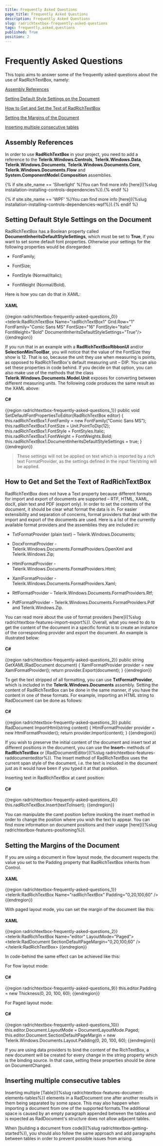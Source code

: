 ```yaml
---
title: Frequently Asked Questions
page_title: Frequently Asked Questions
description: Frequently Asked Questions
slug: radrichtextbox-frequently-asked-questions
tags: frequently,asked,questions
published: True
position: 2
---
```


# Frequently Asked Questions



This topic aims to answer some of the frequently asked questions about the use of RadRichTextBox, namely:

[Assembly References](#assembly-references)

[Setting Default Style Settings on the Document](#setting-default-style-settings-on-the-document)

[How to Get and Set the Text of RadRichTextBox](#how-to-get-and-set-the-text-of-radrichtextbox)

[Setting the Margins of the Document](#setting-the-margins-of-the-document)

[Inserting multiple consecutive tables](#inserting-multiple-consecutive-tables)

## Assembly References

In order to use __RadRichTextBox__ in your project, you need to add a reference to the __Telerik.Windows.Controls__, __Telerik.Windows.Data__, __Telerik.Windows.Documents__, __Telerik.Windows.Documents.Core__, __Telerik.Windows.Documents.Flow__ and __System.ComponentModel.Composition__ assemblies.

{% if site.site_name == 'Silverlight' %}You can find more info [here]({%slug installation-installing-controls-dependencies%}).{% endif %}

{% if site.site_name == 'WPF' %}You can find more info [here]({%slug installation-installing-controls-dependencies-wpf%}).{% endif %}
        

## Setting Default Style Settings on the Document

RadRichTextBox has a Boolean property called __DocumentInheritsDefaultStyleSettings__, which must be set to __True__, if you want to set some default font properties. Otherwise your settings for the following properties would be disregarded:
        

* FontFamily;

* FontSize;

* FontStyle (Normal/Italic);

* FontWeight (Normal/Bold).

Here is how you can do that in XAML:

#### __XAML__

{{region radrichtextbox-frequently-asked-questions_0}}
    <telerik:RadRichTextBox Name="radRichTextBox1" Grid.Row="1" FontFamily="Comic Sans MS" FontSize="16" FontStyle="Italic" FontWeight="Bold" DocumentInheritsDefaultStyleSettings="True"/>
{{endregion}}



If you run that in an example with a __RadRichTextBoxRibbonUI__ and/or __SelectionMiniToolBar__, you will notice that the value of the FontSize they show is 12. That is so, because the unit they use when measuring is points, as opposed to RadRichTextBox's default measuring unit – DIP. You can also set these properties in code behind. If you decide on that option, you can also make use of the methods that the class __Telerik.Windows.Documents.Model.Unit__ exposes for converting between different measuring units. The following code produces the same result as the XAML above:
        

#### __C#__

{{region radrichtextbox-frequently-asked-questions_1}}
    public void SetDefaultFontPropertiesToEditor(RadRichTextBox editor)
    {
        this.radRichTextBox1.FontFamily = new FontFamily("Comic Sans MS");
        this.radRichTextBox1.FontSize = Unit.PointToDip(12);
        this.radRichTextBox1.FontStyle = FontStyles.Italic;
        this.radRichTextBox1.FontWeight = FontWeights.Bold;
        this.radRichTextBox1.DocumentInheritsDefaultStyleSettings = true;
    }
{{endregion}}



>These settings will not be applied on text which is imported by a rich text FormatProvider, as the settings defined in the input file/string will be applied.
          

## How to Get and Set the Text of RadRichTextBox

RadRichTextBox does not have a Text property because different formats for import and export of documents are supported – RTF, HTML, XAML, docX, plain text and PDF (export only). In order to set the contents of the document, it should be clear what format the data is in. For easier extensibility and separation of concerns, format providers that deal with the import and export of the documents are used. Here is a list of the currently available format providers and the assemblies they are included in:

* TxtFormatProvider (plain text) – Telerik.Windows.Documents;

* DocxFormatProvider - Telerik.Windows.Documents.FormatProviders.OpenXml and Telerik.Windows.Zip;

* HtmlFormatProvider - Telerik.Windows.Documents.FormatProviders.Html;

* XamlFormatProvider - Telerik.Windows.Documents.FormatProviders.Xaml;

* RtfFormatProvider – Telerik.Windows.Documents.FormatProviders.Rtf;

* PdfFormatProvider - Telerik.Windows.Documents.FormatProviders.Pdf and Telerik.Windows.Zip.

You can read more about the use of format providers [here]({%slug radrichtextbox-features-import-export%}). Overall, what you need to do to get the content of the document in a specific format is to create an instance of the corresponding provider and export the document. An example is illustrated below:
        

#### __C#__

{{region radrichtextbox-frequently-asked-questions_2}}
    public string GetXAML(RadDocument document)
    {
        XamlFormatProvider provider = new XamlFormatProvider();
        return provider.Export(document);
    }
{{endregion}}



To get the text stripped of all formatting, you can use __TxtFormatProvider__, which is included in the __Telerik.Windows.Documents__ assembly. Setting the content of RadRichTextBox can be done in the same manner, if you have the content in one of these formats. For example, importing an HTML string to RadDocument can be done as follows:
        



#### __C#__

{{region radrichtextbox-frequently-asked-questions_3}}
    public RadDocument ImportHtml(string content)
    {
        HtmlFormatProvider provider = new HtmlFormatProvider();
        return provider.Import(content);
    }
{{endregion}}



If you wish to preserve the initial content of the document and insert text at different positions in the document, you can use the __Insert~__ methods of __RadRichTextBox__ or [RadDocumentEditor]({%slug radrichtextbox-features-raddocumenteditor%}). The Insert method of RadRichTextBox uses the current span style of the document, i.e. the text is included in the document just as it would have been if you typed it at that position.
        

Inserting text in RadRichTextBox at caret position:

#### __C#__

{{region radrichtextbox-frequently-asked-questions_4}}
    this.radRichTextBox.Insert(textToInsert);
{{endregion}}



You can manipulate the caret position before invoking the insert method in order to change the position where you wish the text to appear. You can find more information on document positions and their usage [here]({%slug radrichtextbox-features-positioning%}).
        

## Setting the Margins of the Document

If you are using a document in flow layout mode, the document respects the value you set to the Padding property that RadRichTextBox inherits from Control. 

#### __XAML__

{{region radrichtextbox-frequently-asked-questions_1}}
    <telerik:RadRichTextBox Name="radRichTextBox" Padding="0,20,100,60" />
{{endregion}}



With paged layout mode, you can set the margin of the document like this:



#### __XAML__

{{region radrichtextbox-frequently-asked-questions_2}}
    <telerik:RadRichTextBox Name="editor" LayoutMode="Paged">
        <telerik:RadDocument SectionDefaultPageMargin="0,20,100,60" />
    </telerik:RadRichTextBox>
{{endregion}}



In code-behind the same effect can be achieved like this:

For flow layout mode:

#### __C#__

{{region radrichtextbox-frequently-asked-questions_9}}
    this.editor.Padding = new Thickness(0, 20, 100, 60);
{{endregion}}



For Paged layout mode:

#### __C#__

{{region radrichtextbox-frequently-asked-questions_10}}
    this.editor.Document.LayoutMode = DocumentLayoutMode.Paged;
    this.editor.Document.SectionDefaultPageMargin = new Telerik.Windows.Documents.Layout.Padding(0, 20, 100, 60);
{{endregion}}



If you are using data providers to bind the content of the RichTextBox, a new document will be created for every change in the string property which is the binding source. In that case, setting these properties should be done on DocumentChanged.
        

## Inserting multiple consecutive tables

Inserting multiple [Table]({%slug radrichtextbox-features-document-elements-tables%}) elements in a RadDocument one after another results in them being separated by some space. This may also happen when importing a document from one of the supported formats.The additional space is caused by an empty paragraph appended between the tables and is expected as RadDocument's structure does not allow adjacent tables.
        

When [building a document from code]({%slug radrichtextbox-getting-started%}), you should also follow the same approach and add paragraphs between tables in order to prevent possible issues from arising.
        
